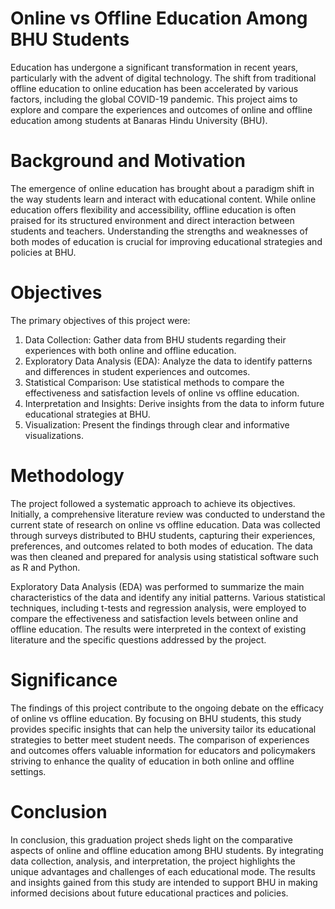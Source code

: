 #  Online vs Offline Education Among BHU Students
Education has undergone a significant transformation in recent years, particularly with the advent of digital technology. The shift from traditional offline education to online education has been accelerated by various factors, including the global COVID-19 pandemic. This project aims to explore and compare the experiences and outcomes of online and offline education among students at Banaras Hindu University (BHU).

# Background and Motivation
The emergence of online education has brought about a paradigm shift in the way students learn and interact with educational content. While online education offers flexibility and accessibility, offline education is often praised for its structured environment and direct interaction between students and teachers. Understanding the strengths and weaknesses of both modes of education is crucial for improving educational strategies and policies at BHU.

# Objectives
The primary objectives of this project were:

1. Data Collection: Gather data from BHU students regarding their experiences with both online and offline education.
2. Exploratory Data Analysis (EDA): Analyze the data to identify patterns and differences in student experiences and outcomes.
3. Statistical Comparison: Use statistical methods to compare the effectiveness and satisfaction levels of online vs offline education.
4. Interpretation and Insights: Derive insights from the data to inform future educational strategies at BHU.
5. Visualization: Present the findings through clear and informative visualizations.
# Methodology
The project followed a systematic approach to achieve its objectives. Initially, a comprehensive literature review was conducted to understand the current state of research on online vs offline education. Data was collected through surveys distributed to BHU students, capturing their experiences, preferences, and outcomes related to both modes of education. The data was then cleaned and prepared for analysis using statistical software such as R and Python.

Exploratory Data Analysis (EDA) was performed to summarize the main characteristics of the data and identify any initial patterns. Various statistical techniques, including t-tests and regression analysis, were employed to compare the effectiveness and satisfaction levels between online and offline education. The results were interpreted in the context of existing literature and the specific questions addressed by the project.

# Significance
The findings of this project contribute to the ongoing debate on the efficacy of online vs offline education. By focusing on BHU students, this study provides specific insights that can help the university tailor its educational strategies to better meet student needs. The comparison of experiences and outcomes offers valuable information for educators and policymakers striving to enhance the quality of education in both online and offline settings.

# Conclusion
In conclusion, this graduation project sheds light on the comparative aspects of online and offline education among BHU students. By integrating data collection, analysis, and interpretation, the project highlights the unique advantages and challenges of each educational mode. The results and insights gained from this study are intended to support BHU in making informed decisions about future educational practices and policies. 
